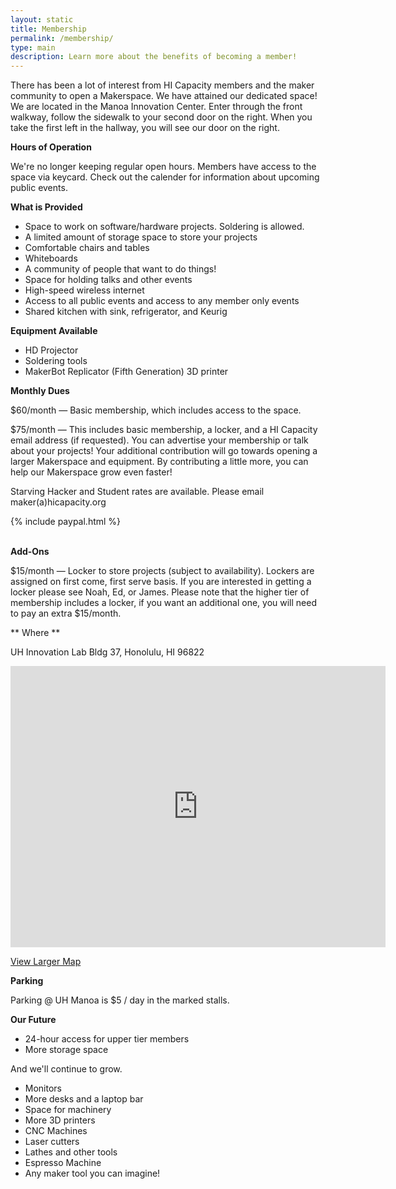```yaml
---
layout: static
title: Membership
permalink: /membership/
type: main
description: Learn more about the benefits of becoming a member!
---
```

There has been a lot of interest from HI Capacity members and the maker community to open a Makerspace. We have attained our dedicated space! We are located in the Manoa Innovation Center. Enter through the front walkway, follow the sidewalk to your second door on the right. When you take the first left in the hallway, you will see our door on the right.

**Hours of Operation**

We're no longer keeping regular open hours. Members have access to the space via keycard. Check out the calender for information about upcoming public events. 

**What is Provided**

* Space to work on software/hardware projects. Soldering is allowed.
* A limited amount of storage space to store your projects
* Comfortable chairs and tables
* Whiteboards
* A community of people that want to do things!
* Space for holding talks and other events
* High-speed wireless internet
* Access to all public events and access to any member only events
* Shared kitchen with sink, refrigerator, and Keurig

**Equipment Available**

* HD Projector
* Soldering tools
* MakerBot Replicator (Fifth Generation) 3D printer

**Monthly Dues**

$60/month &mdash; Basic membership, which includes access to the space.

$75/month &mdash; This includes basic membership, a locker, and a HI Capacity email address (if requested). You can advertise your membership or talk about your projects! Your additional contribution will go towards opening a larger Makerspace and equipment. By contributing a little more, you can help our Makerspace grow even faster!

Starving Hacker and Student rates are available. Please email maker(a)hicapacity.org

<div> <!-- Membership Widget -->
{% include paypal.html %}
</div>

<br/>

**Add-Ons**

$15/month &mdash; Locker to store projects (subject to availability). Lockers are assigned on first come, first serve basis. If you are interested in getting a locker please see Noah, Ed, or James. Please note that the higher tier of membership includes a locker, if you want an additional one, you will need to pay an extra $15/month.

** Where **

UH Innovation Lab Bldg 37, Honolulu, HI 96822 
<div>
  <iframe src="https://www.google.com/maps/place/University+of+Hawaii+Innovation+Lab+(iLab)/@21.2978497,-157.8196382,17z/data=!4m8!1m2!2m1!1silab+building+37+UH+manoa!3m4!1s0x0:0xbbd507660354cb9a!8m2!3d21.2987597!4d-157.8177868" width="600" height="450" frameborder="0" style="border:0"></iframe><br>
</div>

[View Larger Map](https://goo.gl/maps/UBHN3)

**Parking**

Parking @ UH Manoa is $5 / day in the marked stalls.  

**Our Future**

* 24-hour access for upper tier members
* More storage space

And we'll continue to grow.

* Monitors
* More desks and a laptop bar
* Space for machinery
* More 3D printers
* CNC Machines
* Laser cutters
* Lathes and other tools
* Espresso Machine
* Any maker tool you can imagine!
